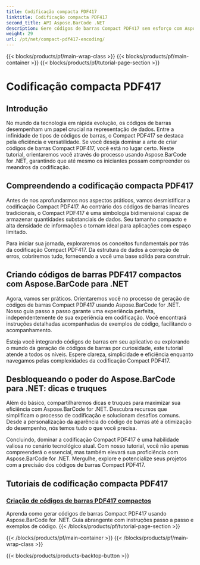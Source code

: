 ```yaml
---
title: Codificação compacta PDF417
linktitle: Codificação compacta PDF417
second_title: API Aspose.BarCode .NET
description: Gere códigos de barras Compact PDF417 sem esforço com Aspose.BarCode for .NET. Siga nosso guia passo a passo para codificação eficiente, completo com exemplos de código.
weight: 29
url: /pt/net/compact-pdf417-encoding/
---
```


{{< blocks/products/pf/main-wrap-class >}}
{{< blocks/products/pf/main-container >}}
{{< blocks/products/pf/tutorial-page-section >}}

# Codificação compacta PDF417


## Introdução

No mundo da tecnologia em rápida evolução, os códigos de barras desempenham um papel crucial na representação de dados. Entre a infinidade de tipos de códigos de barras, o Compact PDF417 se destaca pela eficiência e versatilidade. Se você deseja dominar a arte de criar códigos de barras Compact PDF417, você está no lugar certo. Neste tutorial, orientaremos você através do processo usando Aspose.BarCode for .NET, garantindo que até mesmo os iniciantes possam compreender os meandros da codificação.

## Compreendendo a codificação compacta PDF417

Antes de nos aprofundarmos nos aspectos práticos, vamos desmistificar a codificação Compact PDF417. Ao contrário dos códigos de barras lineares tradicionais, o Compact PDF417 é uma simbologia bidimensional capaz de armazenar quantidades substanciais de dados. Seu tamanho compacto e alta densidade de informações o tornam ideal para aplicações com espaço limitado.

Para iniciar sua jornada, exploraremos os conceitos fundamentais por trás da codificação Compact PDF417. Da estrutura de dados à correção de erros, cobriremos tudo, fornecendo a você uma base sólida para construir.

## Criando códigos de barras PDF417 compactos com Aspose.BarCode para .NET

Agora, vamos ser práticos. Orientaremos você no processo de geração de códigos de barras Compact PDF417 usando Aspose.BarCode for .NET. Nosso guia passo a passo garante uma experiência perfeita, independentemente de sua experiência em codificação. Você encontrará instruções detalhadas acompanhadas de exemplos de código, facilitando o acompanhamento.

Esteja você integrando códigos de barras em seu aplicativo ou explorando o mundo da geração de códigos de barras por curiosidade, este tutorial atende a todos os níveis. Espere clareza, simplicidade e eficiência enquanto navegamos pelas complexidades da codificação Compact PDF417.

## Desbloqueando o poder do Aspose.BarCode para .NET: dicas e truques

Além do básico, compartilharemos dicas e truques para maximizar sua eficiência com Aspose.BarCode for .NET. Descubra recursos que simplificam o processo de codificação e solucionam desafios comuns. Desde a personalização da aparência do código de barras até a otimização do desempenho, nós temos tudo o que você precisa.

Concluindo, dominar a codificação Compact PDF417 é uma habilidade valiosa no cenário tecnológico atual. Com nosso tutorial, você não apenas compreenderá o essencial, mas também elevará sua proficiência com Aspose.BarCode for .NET. Mergulhe, explore e potencialize seus projetos com a precisão dos códigos de barras Compact PDF417.

## Tutoriais de codificação compacta PDF417
### [Criação de códigos de barras PDF417 compactos](./compact-pdf417-basic-configuration/)
Aprenda como gerar códigos de barras Compact PDF417 usando Aspose.BarCode for .NET. Guia abrangente com instruções passo a passo e exemplos de código.
{{< /blocks/products/pf/tutorial-page-section >}}

{{< /blocks/products/pf/main-container >}}
{{< /blocks/products/pf/main-wrap-class >}}

{{< blocks/products/products-backtop-button >}}
